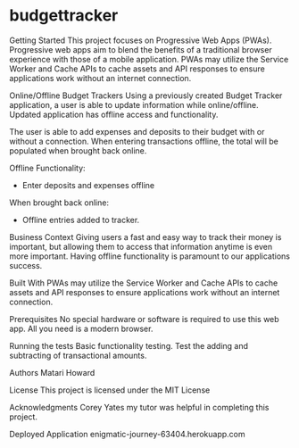 # budgettracker

Getting Started
This project focuses on Progressive Web Apps (PWAs). Progressive web apps aim to blend the benefits of a traditional browser experience with those of a mobile application. PWAs may utilize the Service Worker and Cache APIs to cache assets and API responses to ensure applications work without an internet connection.

Online/Offline Budget Trackers
Using a previously created Budget Tracker application, a user is able to update information while online/offline. Updated application has offline access and functionality.

The user is able to add expenses and deposits to their budget with or without a connection. When entering transactions offline, the total will be populated when brought back online.

Offline Functionality:

  * Enter deposits and expenses offline

When brought back online:

  * Offline entries added to tracker.

Business Context
Giving users a fast and easy way to track their money is important, but allowing them to access that information anytime is even more important. Having offline functionality is paramount to our applications success.

Built With PWAs may utilize the Service Worker and Cache APIs to cache assets and API responses to ensure applications work without an internet connection.

Prerequisites No special hardware or software is required to use this web app. All you need is a modern browser.

Running the tests Basic functionality testing.  Test the adding and subtracting of transactional amounts.


Authors Matari Howard

License This project is licensed under the MIT License

Acknowledgments Corey Yates my tutor was helpful in completing this project.

Deployed Application
enigmatic-journey-63404.herokuapp.com
